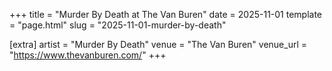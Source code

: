 +++
title = "Murder By Death at The Van Buren"
date = 2025-11-01
template = "page.html"
slug = "2025-11-01-murder-by-death"

[extra]
artist = "Murder By Death"
venue = "The Van Buren"
venue_url = "https://www.thevanburen.com/"
+++
